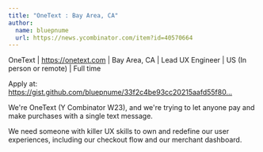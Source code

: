```yaml
---
title: "OneText : Bay Area, CA"
author:
  name: bluepnume
  url: https://news.ycombinator.com/item?id=40570664
---
```

OneText | <a href="https:&#x2F;&#x2F;onetext.com">https:&#x2F;&#x2F;onetext.com</a> | Bay Area, CA | Lead UX Engineer | US (In person or remote) | Full time

Apply at: <a href="https:&#x2F;&#x2F;gist.github.com&#x2F;bluepnume&#x2F;33f2c4be93cc20215aafd55f803de19f" rel="nofollow">https:&#x2F;&#x2F;gist.github.com&#x2F;bluepnume&#x2F;33f2c4be93cc20215aafd55f80...</a>

We&#x27;re OneText (Y Combinator W23), and we&#x27;re trying to let anyone pay and make purchases with a single text message.

We need someone with killer UX skills to own and redefine our user experiences, including our checkout flow and our merchant dashboard.
